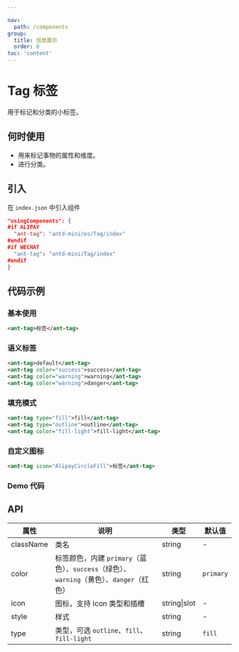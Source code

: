 ```yaml
---

nav:
  path: /components
group:
  title: 信息展示
  order: 8
toc: 'content'
---
```


# Tag 标签


用于标记和分类的小标签。

## 何时使用
- 用来标记事物的属性和维度。
- 进行分类。

## 引入

在 `index.json` 中引入组件

```json
"usingComponents": {
#if ALIPAY
  "ant-tag": "antd-mini/es/Tag/index"
#endif
#if WECHAT
  "ant-tag": "antd-mini/Tag/index"
#endif
}
```

## 代码示例

### 基本使用
```xml
<ant-tag>标签</ant-tag>
```

### 语义标签
```xml
<ant-tag>default</ant-tag>
<ant-tag color="success">success</ant-tag>
<ant-tag color="warning">warning</ant-tag>
<ant-tag color="warning">danger</ant-tag>
```

### 填充模式
```xml
<ant-tag type="fill">fill</ant-tag>
<ant-tag type="outline">outline</ant-tag>
<ant-tag color="fill-light">fill-light</ant-tag>
```

### 自定义图标
```xml
<ant-tag icon="AlipayCircleFill">标签</ant-tag>
```

### Demo 代码
<code src='../../demo/pages/Tag/index'></code>

## API
| 属性      | 说明                                                                                     | 类型         | 默认值    |
| --------- | ---------------------------------------------------------------------------------------- | ------------ | --------- |
| className | 类名                                                                                     | string       | -         |
| color     | 标签颜色，内建 `primary`（蓝色）、`success`（绿色）、`warning`（黄色）、`danger`（红色） | string       | `primary` |
| icon      | 图标，支持 Icon 类型和插槽                                                               | string\|slot | -         |
| style     | 样式                                                                                     | string       | -         |
| type      | 类型，可选 `outline`、`fill`、`fill-light`                                               | string       | `fill`    |
